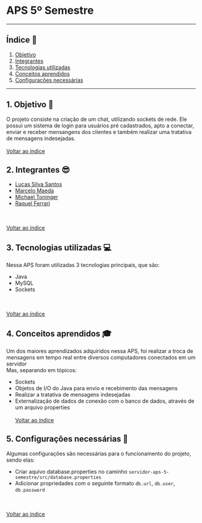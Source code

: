 # APS 5º Semestre

***

## <a name="indice">Índice :bookmark:</a>
  1. [Objetivo](#objetivo)
  2. [Integrantes](#integrantes)
  3. [Tecnologias utilizadas](#tecnologias-utilizadas)
  4. [Conceitos aprendidos](#conceitos-aprendidos)
  5. [Configurações necessárias](#configuracoes-necessarias)

***

## <a name="objetivo">1. Objetivo :dart:</a>
  O projeto consiste na criação de um chat, utilizando sockets de rede. Ele possui
  um sistema de login para usuários pré cadastrados, apto a conectar, enviar e receber 
  mensangens dos clientes e também realizar uma tratativa de mensagens indesejadas.
  <br/><br/>[Voltar ao índice](#indice)

## <a name="integrantes">2. Integrantes :sunglasses:</a>
  - [Lucas Silva Santos](https://www.linkedin.com/in/lucas-santos-2639b5163/)
  - [Marcelo Maeda](https://www.linkedin.com/in/marcelo-yoshio-maeda-junior-43237b190/)
  - [Michael Toninger](https://www.linkedin.com/in/michael-toninger-polidoro-925977193/)
  - [Raquel Ferrari](https://www.linkedin.com/in/raquel-f-ferrari/)

  <br/><br/>[Voltar ao índice](#indice)

## <a name="tecnologias-utilizadas">3. Tecnologias utilizadas :computer:</a>
  Nessa APS foram utilizadas 3 tecnologias principais, que são:
  - Java
  - MySQL
  - Sockets
    
  <br/><br/>[Voltar ao índice](#indice)

## <a name="conceitos-aprendidos">4. Conceitos aprendidos :mortar_board:</a>
  Um dos maiores aprendizados adquiridos nessa APS, foi realizar a troca de mensagens 
  em tempo real entre diversos computadores conectados em um servidor <br/>
  Mas, separando em tópicos:
  - Sockets
  - Objetos de I/O do Java para envio e recebimento das mensagens
  - Realizar a tratativa de mensagens indesejadas
  - Externalização de dados de conexão com o banco de dados, através de um arquivo properties
  <br/><br/>[Voltar ao índice](#indice)
  
## <a name="configuracoes-necessarias">5. Configurações necessárias :memo:</a>
  Algumas configurações são necessárias para o funcionamento do projeto, sendo elas:  
  - Criar aquivo database.properties no caminho `servidor-aps-5-semestre/src/database.properties`
  - Adicionar propriedades com o seguinte formato `db.url`, `db.user`, `db.password`
  
  <br></br>[Voltar ao índice](#indice)
